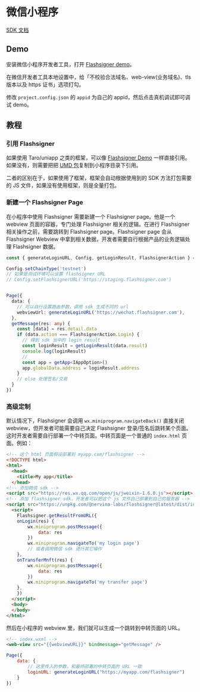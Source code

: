 # 微信小程序

[SDK 文档](./README_CN.md)

## Demo

安装微信小程序开发者工具，打开 [Flashsigner demo](https://developers.weixin.qq.com/s/cS9UR4m376xy)。

在微信开发者工具本地设置中，给「不校验合法域名、web-view(业务域名)、tls 版本以及 https 证书」选项打勾。

修改 `project.config.json` 的 `appid` 为自己的 appid，然后点击真机调试即可调试 demo。

## 教程

### 引用 Flashsigner

如果使用 Taro/uniapp 之类的框架，可以像 [Flashsigner Demo](https://github.com/nervina-labs/flashsigner-demo) 一样直接引用。如果没有，则需要把把 [UMD 包](https://unpkg.com/@nervina-labs/flashsigner@latest/dist/index.umd.js)复制到小程序目录下引用。

二者的区别在于，如果使用了框架，框架会自动根据使用到的 SDK 方法打包需要的 JS 文件，如果没有使用框架，则是全量打包。

### 新建一个 Flashsigner Page

在小程序中使用 Flashsigner 需要新建一个 Flashsigner page。他是一个 webview 页面的容器，专门处理 Flashsigner 相关的逻辑。在进行 Flashsigner 相关操作之前，需要跳转到 Flashsigner page。Flashsigner page 会从 Flashsigner Webview 中拿到相关数据，开发者需要自行根据产品的业务逻辑处理 Flashsigner 数据。

```typescript
const { generateLoginURL, Config, getLoginResult, FlashsignerAction } = require('/utils/flashsigner');

Config.setChainType('testnet')
// 如果是测试环境可以设置 flashsigner URL
// Config.setFlashsignerURL('https://staging.flashsigner.com')


Page({
  data: {
    // 可以自行设置路由参数，调用 sdk 生成不同的 url
    webviewUrl: generateLoginURL('https://wechat.flashsigner.com'),
  },
  getMessage(res: any) {
    const [data] = res.detail.data
    if (data.action === FlashsignerAction.Login) {
      // 得到 sdk 当中的 login result
      const loginResult = getLoginResult(data.result)
      console.log(loginResult)
      //
      const app = getApp<IAppOption>()
      app.globalData.address = loginResult.address
    }
    // else 处理签名/交易
  }
})
```

### 高级定制

默认情况下，Flashsigner 会调用 `wx.miniprogram.navigateBack()` 直接关闭 webview，但开发者可能需要自己决定 Flashsigner 登录/签名后跳转某个页面。这时开发者需要自行部署一个中转页面。中转页面是一个普通的 `index.html` 页面。例如：

```html
<!-- 这个 html 页面假设部署到 myapp.com/flashsigner -->
<!DOCTYPE html>
<html>
  <head>
    <title>My app</title>
  </head>
<!-- 添加微信 sdk -->
<script src="https://res.wx.qq.com/open/js/jweixin-1.6.0.js"></script>
<!-- 添加 flashsigner sdk，开发者可以把这个 js 文件自己部署到自己的服务器 -->
<script src="https://unpkg.com/@nervina-labs/flashsigner@latest/dist/index.umd.js"></script>
  <script>
    Flashsigner.getResultFromURL({
    onLogin(res) {
        wx.miniprogram.postMessage({
            data: res
        })
        wx.miniprogram.navigateTo('my login page')
        // 或者调用微信 sdk 进行其它操作
    },
    onTransferMnft(res) {
        wx.miniprogram.postMessage({
            data: res
        })
        wx.miniprogram.navigateTo('my transfer page')
    },
    })
  </script>
  <body>
  </body>
</html>
```

然后在小程序的 webview 里，我们就可以生成一个跳转到中转页面的 URL。

```html
<!-- index.wxml -->
<web-view src="{{webviewURL}}" bindmessage="getMessage" />
```

```js
Page({
    data: {
        // 这里传入的参数，和最终部署的中转页面的 URL 一致
        loginURL: generateLoginURL("https://myapp.com/flashsigner")
    }
})
```
